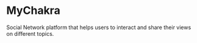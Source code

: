 # MyChakra
Social Network platform that helps users to interact and share their views on different topics.
